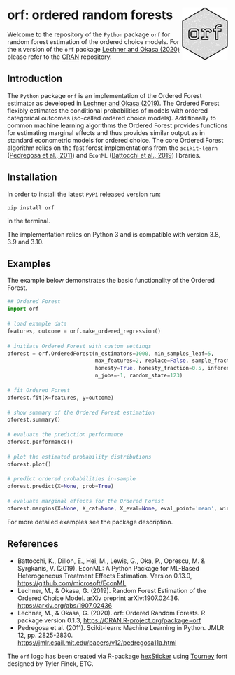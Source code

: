 <h1>orf: ordered random forests 
<a href="https://github.com/orf-lab/orf-py"> <img src='docs/images/orf-logo.png' align="right" height="120" />
</a>
</h1>


Welcome to the repository of the `Python` package `orf` for random forest estimation
of the ordered choice models. For the `R` version of the `orf` package 
[Lechner and Okasa (2020)](https://cran.r-project.org/web/packages/orf/orf.pdf)
please refer to the [CRAN](https://CRAN.R-project.org/package=orf) repository.

## Introduction

The `Python` package `orf` is an implementation of the Ordered Forest estimator
as developed in [Lechner and Okasa (2019)](https://arxiv.org/abs/1907.02436).
The Ordered Forest flexibly estimates the conditional probabilities of models with
ordered categorical outcomes (so-called ordered choice models). Additionally to
common machine learning algorithms the Ordered Forest provides functions for estimating
marginal effects and thus provides similar output as in standard econometric models
for ordered choice. The core Ordered Forest algorithm relies on the fast forest
implementations from the `scikit-learn` ([Pedregosa et al., 2011](https://jmlr.csail.mit.edu/papers/v12/pedregosa11a.html)) and 
`EconML` ([Battocchi et al., 2019](https://econml.azurewebsites.net/))
libraries.

## Installation

In order to install the latest `PyPi` released version run:
```
pip install orf
```
in the terminal.

The implementation relies on Python 3 and is compatible with version 3.8, 3.9 and 3.10.

## Examples

The example below demonstrates the basic functionality of the Ordered Forest.

```python
## Ordered Forest
import orf

# load example data
features, outcome = orf.make_ordered_regression()

# initiate Ordered Forest with custom settings
oforest = orf.OrderedForest(n_estimators=1000, min_samples_leaf=5,
                            max_features=2, replace=False, sample_fraction=0.5,
                            honesty=True, honesty_fraction=0.5, inference=False,
                            n_jobs=-1, random_state=123)

# fit Ordered Forest
oforest.fit(X=features, y=outcome)

# show summary of the Ordered Forest estimation
oforest.summary()

# evaluate the prediction performance
oforest.performance()

# plot the estimated probability distributions
oforest.plot()

# predict ordered probabilities in-sample
oforest.predict(X=None, prob=True)

# evaluate marginal effects for the Ordered Forest
oforest.margins(X=None, X_cat=None, X_eval=None, eval_point='mean', window=0.1)
```

For more detailed examples see the package description.

## References

- Battocchi, K., Dillon, E., Hei, M., Lewis, G., Oka, P., Oprescu, M. & 
  Syrgkanis, V. (2019). EconML: A Python Package for ML-Based Heterogeneous 
 Treatment Effects Estimation. Version 0.13.0, <https://github.com/microsoft/EconML>
- Lechner, M., & Okasa, G. (2019). Random Forest Estimation of the Ordered Choice Model.
  arXiv preprint arXiv:1907.02436. <https://arxiv.org/abs/1907.02436>
- Lechner, M., & Okasa, G. (2020). orf: Ordered Random Forests.
  R package version 0.1.3, <https://CRAN.R-project.org/package=orf>
- Pedregosa et al. (2011). Scikit-learn: Machine Learning in Python. JMLR 12, pp. 2825-2830.
  <https://jmlr.csail.mit.edu/papers/v12/pedregosa11a.html>

The `orf` logo has been created via R-package [hexSticker](https://CRAN.R-project.org/package=hexSticker) using [Tourney](https://fonts.google.com/specimen/Tourney?query=Tyler+Finck&preview.text=orf&preview.text_type=custom) font designed by Tyler Finck, ETC.

